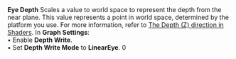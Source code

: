 <tr>
<td><strong>Eye Depth</strong></td>
<td>Scales a value to world space to represent the depth from the near plane. This value represents a point in world space, determined by the platform you use. For more information, refer to <a href="https://docs.unity3d.com/Manual/SL-PlatformDifferences.html">The Depth (Z) direction in Shaders</a>.</td>
<td>In <strong>Graph Settings</strong>:<br/>
&#8226; Enable <strong>Depth Write</strong>.<br/>&#8226; Set <strong>Depth Write Mode</strong> to <strong>LinearEye</strong>.</td>
<td>0</td>
</tr>

